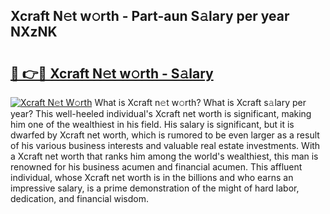 ## Xcraft N𝚎t w𝚘rth - Part-aun S𝚊lary per year NXzNK

# <h2><a href="http://gc21qtl.nevu.top/?p=Xcraft">🔗 👉🔴 Xcraft N𝚎t w𝚘rth - S𝚊lary</a></h2>

[![Xcraft N𝚎t W𝚘rth](https://i.imgur.com/Oavwk0R.jpeg)](http://gc21qtl.nevu.top/?p=Xcraft)
What is Xcraft n𝚎t w𝚘rth? What is Xcraft s𝚊lary per year?
This well-heeled individual's Xcraft net worth is significant, making him one of the wealthiest in his field. His salary is significant, but it is dwarfed by Xcraft net worth, which is rumored to be even larger as a result of his various business interests and valuable real estate investments. With a Xcraft net worth that ranks him among the world's wealthiest, this man is renowned for his business acumen and financial acumen. This affluent individual, whose Xcraft net worth is in the billions and who earns an impressive salary, is a prime demonstration of the might of hard labor, dedication, and financial wisdom.
